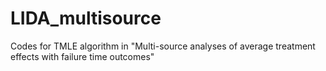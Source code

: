# LIDA_multisource
Codes for TMLE algorithm in "Multi-source analyses of average treatment effects with failure time outcomes"
